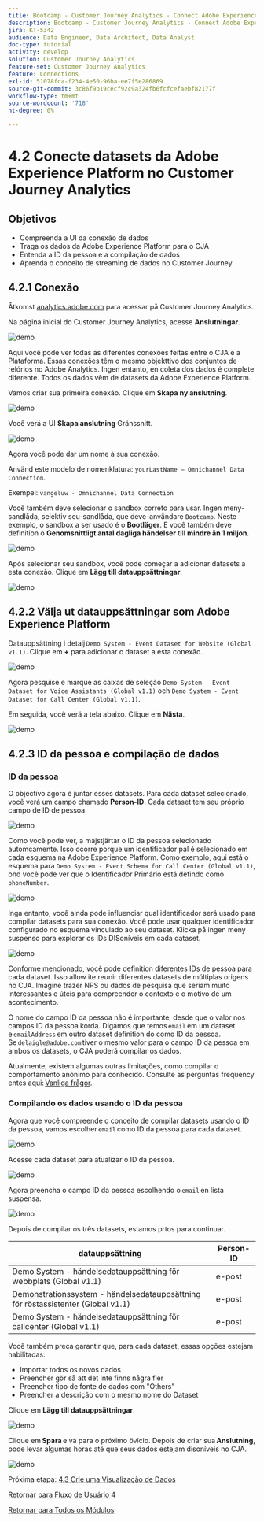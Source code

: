```yaml
---
title: Bootcamp - Customer Journey Analytics - Connect Adobe Experience Platform Datasets in Customer Journey Analytics - Brasilien
description: Bootcamp - Customer Journey Analytics - Connect Adobe Experience Platform Datasets in Customer Journey Analytics - Brasilien
jira: KT-5342
audience: Data Engineer, Data Architect, Data Analyst
doc-type: tutorial
activity: develop
solution: Customer Journey Analytics
feature-set: Customer Journey Analytics
feature: Connections
exl-id: 51078fca-f234-4e50-96ba-ee7f5e286869
source-git-commit: 3c86f9b19cecf92c9a324fb6fcfcefaebf82177f
workflow-type: tm+mt
source-wordcount: '718'
ht-degree: 0%

---
```


# 4.2 Conecte datasets da Adobe Experience Platform no Customer Journey Analytics

## Objetivos

- Compreenda a UI da conexão de dados
- Traga os dados da Adobe Experience Platform para o CJA
- Entenda a ID da pessoa e a compilação de dados
- Aprenda o conceito de streaming de dados no Customer Journey

## 4.2.1 Conexão

Åtkomst [analytics.adobe.com](https://analytics.adobe.com) para acessar på Customer Journey Analytics.

Na página inicial do Customer Journey Analytics, acesse **Anslutningar**.

![demo](./images/cja2.png)

Aqui você pode ver todas as diferentes conexões feitas entre o CJA e a Plataforma. Essas conexões têm o mesmo objekttivo dos conjuntos de relórios no Adobe Analytics. Ingen entanto, en coleta dos dados é complete diferente. Todos os dados vêm de datasets da Adobe Experience Platform.

Vamos criar sua primeira conexão. Clique em **Skapa ny anslutning**.

![demo](./images/cja4.png)

Você verá a UI **Skapa anslutning** Gränssnitt.

![demo](./images/cja5.png)

Agora você pode dar um nome à sua conexão.

Använd este modelo de nomenklatura: `yourLastName – Omnichannel Data Connection`.

Exempel: `vangeluw - Omnichannel Data Connection`

Você também deve selecionar o sandbox correto para usar. Ingen meny-sandlåda, selektiv seu-sandlåda, que deve-användare `Bootcamp`. Neste exemplo, o sandbox a ser usado é o **Bootläger**. E você também deve definition o **Genomsnittligt antal dagliga händelser** till **mindre än 1 miljon**.

![demo](./images/cjasb.png)

Após selecionar seu sandbox, você pode começar a adicionar datasets a esta conexão. Clique em **Lägg till datauppsättningar**.

![demo](./images/cjasb1.png)

## 4.2.2 Välja ut datauppsättningar som Adobe Experience Platform

Datauppsättning i detalj `Demo System - Event Dataset for Website (Global v1.1)`. Clique em **+** para adicionar o dataset a esta conexão.

![demo](./images/cja7.png)

Agora pesquise e marque as caixas de seleção `Demo System - Event Dataset for Voice Assistants (Global v1.1)` och `Demo System - Event Dataset for Call Center (Global v1.1)`.

Em seguida, você verá a tela abaixo. Clique em **Nästa**.

![demo](./images/cja9.png)

## 4.2.3 ID da pessoa e compilação de dados

### ID da pessoa

O objectivo agora é juntar esses datasets. Para cada dataset selecionado, você verá um campo chamado **Person-ID**. Cada dataset tem seu próprio campo de ID de pessoa.

![demo](./images/cja11.png)

Como você pode ver, a majstjärtar o ID da pessoa selecionado automcamente. Isso ocorre porque um identificador pal é selecionado em cada esquema na Adobe Experience Platform. Como exemplo, aqui está o esquema para `Demo System - Event Schema for Call Center (Global v1.1)`, ond você pode ver que o Identificador Primário está defindo como `phoneNumber`.

![demo](./images/cja13.png)

Inga entanto, você ainda pode influenciar qual identificador será usado para compilar datasets para sua conexão. Você pode usar qualquer identificador configurado no esquema vinculado ao seu dataset. Klicka på ingen meny suspenso para explorar os IDs DISoníveis em cada dataset.

![demo](./images/cja14.png)

Conforme mencionado, você pode definition diferentes IDs de pessoa para cada dataset. Isso allow ite reunir diferentes datasets de múltiplas origens no CJA. Imagine trazer NPS ou dados de pesquisa que seriam muito interessantes e úteis para compreender o contexto e o motivo de um acontecimento.

O nome do campo ID da pessoa não é importante, desde que o valor nos campos ID da pessoa korda. Digamos que temos `email` em um dataset e `emailAddress` em outro dataset definition do como ID da pessoa. Se `delaigle@adobe.com` tiver o mesmo valor para o campo ID da pessoa em ambos os datasets, o CJA poderá compilar os dados.

Atualmente, existem algumas outras limitações, como compilar o comportamento anônimo para conhecido. Consulte as perguntas frequency entes aqui: [Vanliga frågor](https://experienceleague.adobe.com/docs/analytics-platform/using/cja-overview/cja-faq.html).


### Compilando os dados usando o ID da pessoa

Agora que você compreende o conceito de compilar datasets usando o ID da pessoa, vamos escolher `email` como ID da pessoa para cada dataset.

![demo](./images/cja15.png)

Acesse cada dataset para atualizar o ID da pessoa.

![demo](./images/cja12a.png)

Agora preencha o campo ID da pessoa escolhendo o `email` en lista suspensa.

![demo](./images/cja17.png)

Depois de compilar os três datasets, estamos prtos para continuar.

| datauppsättning | Person-ID |
| ----------------- |-------------| 
| Demo System - händelsedatauppsättning för webbplats (Global v1.1) | e-post |
| Demonstrationssystem - händelsedatauppsättning för röstassistenter (Global v1.1) | e-post |
| Demo System - händelsedatauppsättning för callcenter (Global v1.1) | e-post |

Você também preca garantir que, para cada dataset, essas opções estejam habilitadas:

- Importar todos os novos dados
- Preencher gör så att det inte finns några fler
- Preencher tipo de fonte de dados com &quot;Others&quot;
- Preencher a descrição com o mesmo nome do Dataset

Clique em **Lägg till datauppsättningar**.

![demo](./images/cja16.png)

Clique em **Spara** e vá para o próximo övício. Depois de criar sua **Anslutning**, pode levar algumas horas até que seus dados estejam disoníveis no CJA.

![demo](./images/cja20.png)

Próxima etapa: [4.3 Crie uma Visualização de Dados](./ex3.md)

[Retornar para Fluxo de Usuário 4](./uc4.md)

[Retornar para Todos os Módulos](./../../overview.md)
